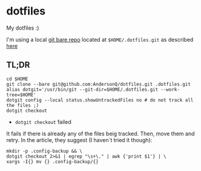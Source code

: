 # dotfiles

My dotfiles :)

I'm using a local [git bare repo](https://www.saintsjd.com/2011/01/what-is-a-bare-git-repository/) located at `$HOME/.dotfiles.git` as described [here](https://www.atlassian.com/git/tutorials/dotfiles)

## TL;DR

```shell
cd $HOME
git clone --bare git@github.com:AndersonQ/dotfiles.git .dotfiles.git
alias dotgit='/usr/bin/git --git-dir=$HOME/.dotfiles.git --work-tree=$HOME'
dotgit config --local status.showUntrackedFiles no # do not track all the files ;)
dotgit checkout
```

- `dotgit checkout` failed

It fails if there is already any of the files beig tracked. Then, move them and retry. In the article, they suggest (I haven´t tried it though):

```shell
mkdir -p .config-backup && \
dotgit checkout 2>&1 | egrep "\s+\." | awk {'print $1'} | \
xargs -I{} mv {} .config-backup/{}
```
